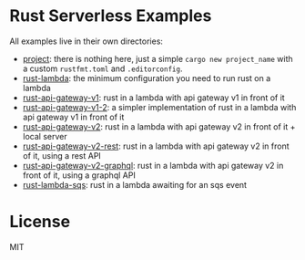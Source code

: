 # Rust Serverless Examples

All examples live in their own directories:

- [project](/project): there is nothing here, just a simple `cargo new project_name` with a custom `rustfmt.toml` and `.editorconfig`.
- [rust-lambda](/rust-lambda): the minimum configuration you need to run rust on a lambda
- [rust-api-gateway-v1](/rust-api-gateway-v1): rust in a lambda with api gateway v1 in front of it
- [rust-api-gateway-v1-2](/rust-api-gateway-v1-2): a simpler implementation of rust in a lambda with api gateway v1 in front of it
- [rust-api-gateway-v2](/rust-api-gateway-v2): rust in a lambda with api gateway v2 in front of it + local server
- [rust-api-gateway-v2-rest](/rust-api-gateway-v2-rest): rust in a lambda with api gateway v2 in front of it, using a rest API
- [rust-api-gateway-v2-graphql](/rust-api-gateway-v2-graphql): rust in a lambda with api gateway v2 in front of it, using a graphql API
- [rust-lambda-sqs](/rust-lambda-sqs): rust in a lambda awaiting for an sqs event

# License

MIT
